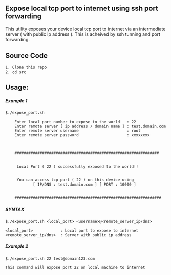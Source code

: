 ## Expose local tcp port to internet using ssh port forwarding 

This utility exposes your device local tcp port to internet via an intermediate server ( with public ip address ). This is acheived by ssh tunning and port forwarding. 
  
## Source Code
  
	1. Clone this repo
	2. cd src

## Usage:

##### Example 1

	$./expose_port.sh 

		Enter local port number to expose to the world   : 22
	 	Enter remote server [ ip address / domain name ] : test.domain.com
		Enter remote server username                     : root
		Enter remote server password                     : xxxxxxxx



		###############################################################


		 Local Port ( 22 ) successfully exposed to the world!!


		 You can access tcp port ( 22 ) on this device using 
				[ IP/DNS : test.domain.com ] [ PORT : 10000 ]


		################################################################



##### SYNTAX

	$./expose_port.sh <local_port> <username>@<remote_server_ip/dns>

	<local_port> 			: Local port to expose to internet
	<remote_server_ip/dns>	: Server with public ip address 

##### Example 2
	
	$./expose_port.sh 22 test@domain123.com

	This command will expose port 22 on local machine to internet	

